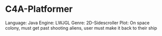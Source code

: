 C4A-Platformer
==============

Language: Java
Engine: LWJGL
Genre: 2D-Sidescroller
Plot: On space colony, must get past shooting aliens, user must make it back to their ship
